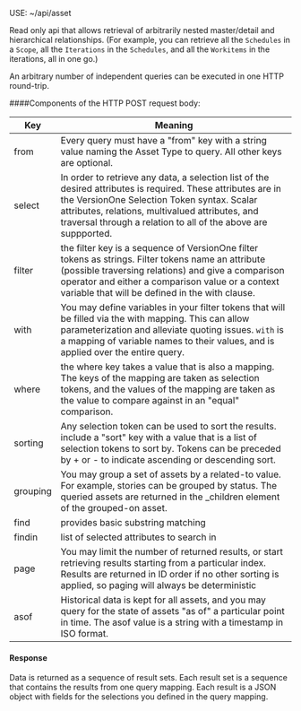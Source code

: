<span class="badge">USE: ~/api/asset</span>

Read only api that allows retrieval of arbitrarily nested master/detail and hierarchical relationships. (For example, you can retrieve all the `Schedules` in a `Scope`, all the `Iterations` in the `Schedules`, and all the `Workitems` in the iterations, all in one go.)

An arbitrary number of independent queries can be executed in one HTTP round-trip.

####Components of the HTTP POST request body:

Key        | Meaning
---------- | -------
from | Every query must have a "from" key with a string value naming the Asset Type to query. All other keys are optional.
select | In order to retrieve any data, a selection list of the desired attributes is required. These attributes are in the VersionOne Selection Token syntax. Scalar attributes, relations, multivalued attributes, and traversal through a relation to all of the above are suppported.
filter | the filter key is a sequence of VersionOne filter tokens as strings. Filter tokens name an attribute (possible traversing relations) and give a comparison operator and either a comparison value or a context variable that will be defined in the with clause.
with | You may define variables in your filter tokens that will be filled via the with mapping. This can allow parameterization and alleviate quoting issues. `with` is a mapping of variable names to their values, and is applied over the entire query.
where | the where key takes a value that is also a mapping. The keys of the mapping are taken as selection tokens, and the values of the mapping are taken as the value to compare against in an "equal" comparison.
sorting | Any selection token can be used to sort the results. include a "sort" key with a value that is a list of selection tokens to sort by. Tokens can be preceded by + or - to indicate ascending or descending sort.
grouping | You may group a set of assets by a related-to value. For example, stories can be grouped by status. The queried assets are returned in the _children element of the grouped-on asset.
find | provides basic substring matching
findin | list of selected attributes to search in
page | You may limit the number of returned results, or start retrieving results starting from a particular index. Results are returned in ID order if no other sorting is applied, so paging will always be deterministic
asof | Historical data is kept for all assets, and you may query for the state of assets "as of" a particular point in time. The asof value is a string with a timestamp in ISO format.

#### Response

Data is returned as a sequence of result sets. Each result set is a sequence that contains the results from one query mapping. Each result is a JSON object with fields for the selections you defined in the query mapping.


